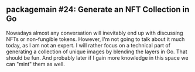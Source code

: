 ## packagemain #24: Generate an NFT Collection in Go

Nowadays almost any conversation will inevitably end up with discussing NFTs or non-fungible tokens. However, I'm not going to talk about it much today, as I am not an expert. I will rather focus on a technical part of generating a collection of unique images by blending the layers in Go. That should be fun. And probably later if I gain more knowledge in this space we can "mint" them as well.
